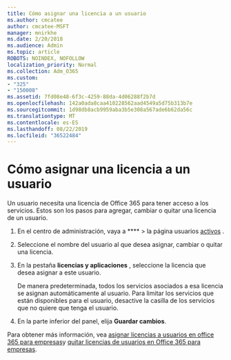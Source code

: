 ```yaml
---
title: Cómo asignar una licencia a un usuario
ms.author: cmcatee
author: cmcatee-MSFT
manager: mnirkhe
ms.date: 2/20/2018
ms.audience: Admin
ms.topic: article
ROBOTS: NOINDEX, NOFOLLOW
localization_priority: Normal
ms.collection: Adm_O365
ms.custom:
- "325"
- "150008"
ms.assetid: 7fd08e48-6f3c-4259-88da-4d06288f2b7d
ms.openlocfilehash: 142a0ada8caa410228562aad4549a5d75b313b7e
ms.sourcegitcommit: 1d98db8acb9959aba3b5e308a567ade6b62da56c
ms.translationtype: MT
ms.contentlocale: es-ES
ms.lasthandoff: 08/22/2019
ms.locfileid: "36522484"
---
```

# <a name="how-to-assign-a-license-to-a-user"></a>Cómo asignar una licencia a un usuario

Un usuario necesita una licencia de Office 365 para tener acceso a los servicios. Estos son los pasos para agregar, cambiar o quitar una licencia de un usuario.
  
1. En el centro de administración, vaya a **** \> la página usuarios [activos](https://go.microsoft.com/fwlink/p/?linkid=834822) .

2. Seleccione el nombre del usuario al que desea asignar, cambiar o quitar una licencia.

3. En la pestaña **licencias y aplicaciones** , seleccione la licencia que desea asignar a este usuario.

    De manera predeterminada, todos los servicios asociados a esa licencia se asignan automáticamente al usuario. Para limitar los servicios que están disponibles para el usuario, desactive la casilla de los servicios que no quiere que tenga el usuario.

4. En la parte inferior del panel, elija **Guardar cambios**.

Para obtener más información, vea [asignar licencias a usuarios en office 365 para empresas](https://docs.microsoft.com/office365/admin/subscriptions-and-billing/assign-licenses-to-users)y [quitar licencias de usuarios en Office 365 para empresas](https://docs.microsoft.com/office365/admin/subscriptions-and-billing/remove-licenses-from-users).